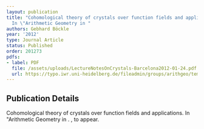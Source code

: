 ```yaml
---
layout: publication
title: "Cohomological theory of crystals over function fields and applications. \t\
  In \"Arithmetic Geometry in "
authors: Gebhard Böckle
year: '2012'
type: Journal Article
status: Published
order: 201273
pdfs:
- label: PDF
  file: /assets/uploads/LectureNotesOnCrystals-Barcelona2012-01-24.pdf
  url: https://typo.iwr.uni-heidelberg.de/fileadmin/groups/arithgeo/templates/data/Gebhard_Boeckle/LectureNotesOnCrystals-Barcelona2012-01-24.pdf
---
```


## Publication Details

Cohomological theory of crystals over function fields and applications. 	In "Arithmetic Geometry in .  , to appear.

